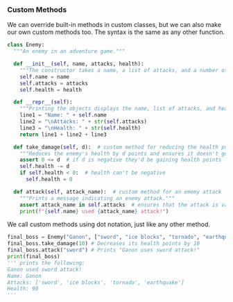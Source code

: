 ### Custom Methods

We can override built-in methods in custom classes, but we can also make our own custom methods too. The syntax is the same as any other function.

```python
class Enemy:
  """An enemy in an adventure game."""

  def __init__(self, name, attacks, health):
    """The constructor takes a name, a list of attacks, and a number of health points."""
    self.name = name
    self.attacks = attacks
    self.health = health

  def __repr__(self):
    """Printing the objects displays the name, list of attacks, and health points."""
    line1 = "Name: " + self.name
    line2 = "\nAttacks: " + str(self.attacks)
    line3 = "\nHealth: " + str(self.health)
    return line1 + line2 + line3

  def take_damage(self, d):  # custom method for reducing the health points
    """Reduces the enemy's health by d points and ensures it doesn't go below zero."""
    assert 0 <= d  # if d is negative they'd be gaining health points
    self.health -= d
    if self.health < 0:  # health can't be negative
      self.health = 0

  def attack(self, attack_name):  # custom method for an ememy attack
    """Prints a message indicating an enemy attack."""
    assert attack_name in self.attacks  # ensures that the attack is valid
    print(f"{self.name} used {attack_name} attack!")
```

We call custom methods using dot notation, just like any other method.

```python
final_boss = Enemy("Ganon", ["sword", "ice blocks", "tornado", "earthquake"], 100) # Creates an enemy object
final_boss.take_damage(10) # Decreases its health points by 10
final_boss.attack("sword") # Prints "Ganon uses sword attack!"
print(final_boss)
''' prints the following:
Ganon used sword attack!
Name: Ganon
Attacks: ['sword', 'ice blocks', 'tornado', 'earthquake']
Health: 90
'''
```
